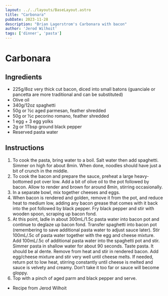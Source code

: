 ```yaml
---
layout: ../../layouts/BaseLayout.astro
title: "Carbonara"
pubDate: 2023-11-28
description: "Brian Lagerstrom's Carbonara with bacon"
author: 'Jerod Wilhoit'
tags: ['dinner', 'pasta']
---
```

# Carbonara

## Ingredients

* 225g/8oz very thick cut bacon, diced into small batons (guanciale or pancetta are more traditional and can be substituted)
* Olive oil
* 340g/12oz spaghetti
* 50g or ½c aged parmesan, feather shredded
* 50g or ½c pecorino romano, feather shredded
* 1 egg + 3 egg yolks
* 2g or 1Tbsp ground black pepper
* Reserved pasta water

## Instructions

1. To cook the pasta, bring water to a boil. Salt water then add spaghetti. Simmer on high for about 8min. When done, noodles should have just a bit of crunch in the middle.
2. To cook the bacon and prepare the sauce, preheat a large heavy-bottomed pot over low. Add a bit of olive oil to the pot followed by bacon. Allow to render and brown for around 8min, stirring occasionally.
3. In a separate bowl, mix together cheeses and eggs.
4. When bacon is rendered and golden, remove it from the pot, and reduce heat to medium low, adding any bacon grease that comes with it back into the pot followed by black pepper. Fry black pepper and stir with wooden spoon, scraping up bacon fond.
5. At this point, ladle in about 300mL/1.5c pasta water into bacon pot and continue to deglaze up bacon fond. Transfer spaghetti into bacon pot (remembering to save additional pasta water to adjust sauce later). Stir 100mL/.5c of pasta water together with the egg and cheese mixture. Add 100mL/.5c of additional pasta water into the spaghetti pot and stir. Simmer pasta in shallow water for about 90 seconds. Taste pasta. It should be al dente. Remove from heat and stir in rendered bacon. Add egg/cheese mixture and stir very well until cheese melts. If needed, return pot to low heat, stirring constantly until cheese is melted and sauce is velvety and creamy. Don’t take it too far or sauce will become gloppy.
6. Top with a pinch of aged parm and black pepper and serve. 

- Recipe from Jerod Wilhoit